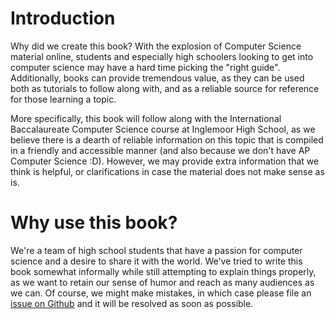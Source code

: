 # Introduction

Why did we create this book? With the explosion of Computer Science
material online, students and especially high schoolers looking to
get into computer science may have a hard time picking
the "right guide". Additionally, books can provide tremendous value, as 
they can be used both as tutorials to follow along with, and as a reliable
source for reference for those learning a topic.

More specifically, this book will follow along with the International Baccalaureate Computer
Science course at Inglemoor High School, as we believe there is a dearth of reliable
information on this topic that is compiled in a friendly and accessible manner (and also because
we don't have AP Computer Science :D). However,
we may provide extra information that we think is helpful, or clarifications in case the material
does not make sense as is.


# Why use this book?
We're a team of high school students that have a passion for computer science and a desire to share it with the world. 
We've tried to write this book somewhat informally while still attempting to explain things properly, as we want to 
retain our sense of humor and reach as many audiences as we can. Of course, we might make mistakes, in which case 
please file an [issue on Github](https://github.com/Inglemoor-Coding-Computing/IBComputerScienceBook/issues)
and it will be resolved as soon as possible.

